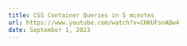 ```yaml
---
title: CSS Container Queries in 5 minutes
url: https://www.youtube.com/watch?v=CHKUFsnABw4
date: September 1, 2023
---
```

